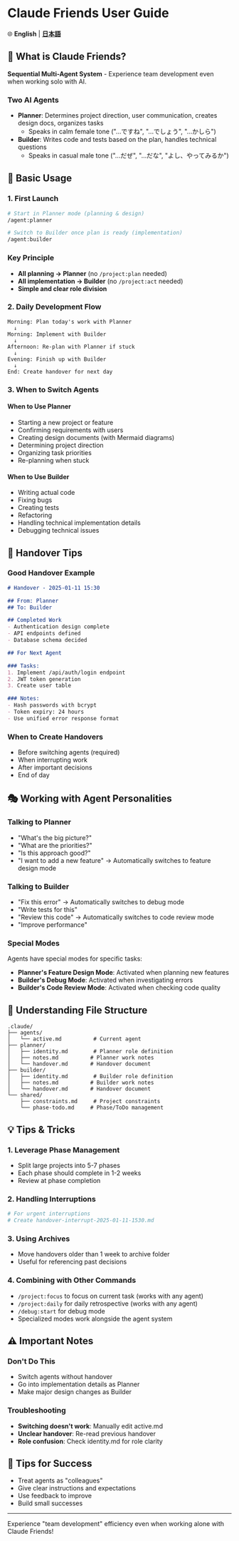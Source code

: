 # Claude Friends User Guide

🌐 **English** | **[日本語](claude-friends-guide_ja.md)**

## 🎯 What is Claude Friends?
**Sequential Multi-Agent System** - Experience team development even when working solo with AI.

### Two AI Agents
- **Planner**: Determines project direction, user communication, creates design docs, organizes tasks
  - Speaks in calm female tone ("...ですね", "...でしょう", "...かしら")
- **Builder**: Writes code and tests based on the plan, handles technical questions
  - Speaks in casual male tone ("...だぜ", "...だな", "よし、やってみるか")

## 🚀 Basic Usage

### 1. First Launch
```bash
# Start in Planner mode (planning & design)
/agent:planner

# Switch to Builder once plan is ready (implementation)
/agent:builder
```

### Key Principle
- **All planning → Planner** (no `/project:plan` needed)
- **All implementation → Builder** (no `/project:act` needed)
- **Simple and clear role division**

### 2. Daily Development Flow
```
Morning: Plan today's work with Planner
  ↓
Morning: Implement with Builder
  ↓
Afternoon: Re-plan with Planner if stuck
  ↓
Evening: Finish up with Builder
  ↓
End: Create handover for next day
```

### 3. When to Switch Agents

#### When to Use Planner
- Starting a new project or feature
- Confirming requirements with users
- Creating design documents (with Mermaid diagrams)
- Determining project direction
- Organizing task priorities
- Re-planning when stuck

#### When to Use Builder
- Writing actual code
- Fixing bugs
- Creating tests
- Refactoring
- Handling technical implementation details
- Debugging technical issues

## 📝 Handover Tips

### Good Handover Example
```markdown
# Handover - 2025-01-11 15:30

## From: Planner
## To: Builder

## Completed Work
- Authentication design complete
- API endpoints defined
- Database schema decided

## For Next Agent

### Tasks:
1. Implement /api/auth/login endpoint
2. JWT token generation
3. Create user table

### Notes:
- Hash passwords with bcrypt
- Token expiry: 24 hours
- Use unified error response format
```

### When to Create Handovers
- Before switching agents (required)
- When interrupting work
- After important decisions
- End of day

## 🎭 Working with Agent Personalities

### Talking to Planner
- "What's the big picture?"
- "What are the priorities?"
- "Is this approach good?"
- "I want to add a new feature" → Automatically switches to feature design mode

### Talking to Builder
- "Fix this error" → Automatically switches to debug mode
- "Write tests for this"
- "Review this code" → Automatically switches to code review mode
- "Improve performance"

### Special Modes
Agents have special modes for specific tasks:
- **Planner's Feature Design Mode**: Activated when planning new features
- **Builder's Debug Mode**: Activated when investigating errors
- **Builder's Code Review Mode**: Activated when checking code quality

## 📁 Understanding File Structure

```
.claude/
├── agents/
│   └── active.md          # Current agent
├── planner/
│   ├── identity.md        # Planner role definition
│   ├── notes.md          # Planner work notes
│   └── handover.md       # Handover document
├── builder/
│   ├── identity.md        # Builder role definition
│   ├── notes.md          # Builder work notes
│   └── handover.md       # Handover document
└── shared/
    ├── constraints.md     # Project constraints
    └── phase-todo.md     # Phase/ToDo management
```

## 💡 Tips & Tricks

### 1. Leverage Phase Management
- Split large projects into 5-7 phases
- Each phase should complete in 1-2 weeks
- Review at phase completion

### 2. Handling Interruptions
```bash
# For urgent interruptions
# Create handover-interrupt-2025-01-11-1530.md
```

### 3. Using Archives
- Move handovers older than 1 week to archive folder
- Useful for referencing past decisions

### 4. Combining with Other Commands
- `/project:focus` to focus on current task (works with any agent)
- `/project:daily` for daily retrospective (works with any agent)
- `/debug:start` for debug mode
- Specialized modes work alongside the agent system

## ⚠️ Important Notes

### Don't Do This
- Switch agents without handover
- Go into implementation details as Planner
- Make major design changes as Builder

### Troubleshooting
- **Switching doesn't work**: Manually edit active.md
- **Unclear handover**: Re-read previous handover
- **Role confusion**: Check identity.md for role clarity

## 🎉 Tips for Success
- Treat agents as "colleagues"
- Give clear instructions and expectations
- Use feedback to improve
- Build small successes

---

Experience "team development" efficiency even when working alone with Claude Friends!
